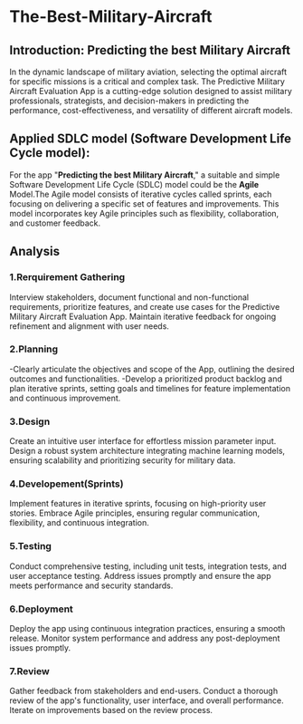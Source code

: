 # The-Best-Military-Aircraft


## Introduction: Predicting the best Military Aircraft 

In the dynamic landscape of military aviation, selecting the optimal aircraft for specific missions is a critical and complex task. The Predictive Military Aircraft Evaluation App is a cutting-edge solution designed to assist military professionals, strategists, and decision-makers in predicting the performance, cost-effectiveness, and versatility of different aircraft models.


## Applied SDLC model (Software Development Life Cycle model):

For the app "**Predicting the best Military Aircraft**," a suitable and simple Software Development Life Cycle (SDLC) model could be the **Agile** Model.The Agile model consists of iterative cycles called sprints, each focusing on delivering a specific set of features and improvements. This model incorporates key Agile principles such as flexibility, collaboration, and customer feedback.


## Analysis

### 1.Rerquirement Gathering

Interview stakeholders, document functional and non-functional requirements, prioritize features, and create use cases for the Predictive Military Aircraft Evaluation App. Maintain iterative feedback for ongoing refinement and alignment with user needs.


### 2.Planning
-Clearly articulate the objectives and scope of the App, outlining the desired outcomes and functionalities.
-Develop a prioritized product backlog and plan iterative sprints, setting goals and timelines for feature implementation and continuous improvement.

### 3.Design
Create an intuitive user interface for effortless mission parameter input.
Design a robust system architecture integrating machine learning models, ensuring scalability and prioritizing security for military data.

### 4.Developement(Sprints)
Implement features in iterative sprints, focusing on high-priority user stories. Embrace Agile principles, ensuring regular communication, flexibility, and continuous integration.

### 5.Testing
Conduct comprehensive testing, including unit tests, integration tests, and user acceptance testing. Address issues promptly and ensure the app meets performance and security standards.

### 6.Deployment
Deploy the app using continuous integration practices, ensuring a smooth release. Monitor system performance and address any post-deployment issues promptly.

### 7.Review
Gather feedback from stakeholders and end-users. Conduct a thorough review of the app's functionality, user interface, and overall performance. Iterate on improvements based on the review process.
